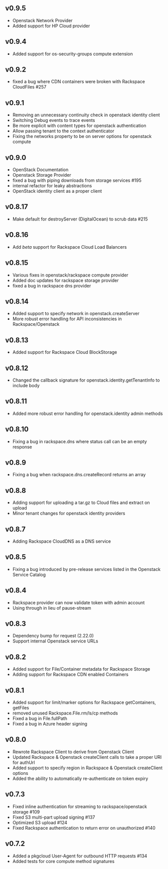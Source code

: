 ## v0.9.5
* Openstack Network Provider
* Added support for HP Cloud provider
 
## v0.9.4
* Added support for os-security-groups compute extension

## v0.9.2
* fixed a bug where CDN containers were broken with Rackspace CloudFiles #257

## v0.9.1
* Removing an unnecessary continuity check in openstack identity client
* Switching Debug events to trace events
* Be more explicit with content types for openstack authentication
* Allow passing tenant to the context authenticator
* Fixing the networks property to be on server options for openstack compute

## v0.9.0
* OpenStack Documentation
* Openstack Storage Provider
* fixed a bug with piping downloads from storage services #195
* internal refactor for leaky abstractions
* OpenStack identity client as a proper client

## v0.8.17
* Make default for destroyServer (DigitalOcean) to scrub data #215

## v0.8.16
* Add *beta* support for Rackspace Cloud Load Balancers

## v0.8.15
* Various fixes in openstack/rackspace compute provider
* Added doc updates for rackspace storage provider
* fixed a bug in rackspace dns provider

## v0.8.14
* Added support to specify network in openstack.createServer
* More robust error handling for API inconsistencies in Rackspace/Openstack

## v0.8.13
* Added support for Rackspace Cloud BlockStorage

## v0.8.12
* Changed the callback signature for openstack.identity.getTenantInfo to include body

## v0.8.11
* Added more robust error handling for openstack.identity admin methods

## v0.8.10
* Fixing a bug in rackspace.dns where status call can be an empty response

## v0.8.9
* Fixing a bug when rackspace.dns.createRecord returns an array

## v0.8.8
* Adding support for uploading a tar.gz to Cloud files and extract on upload
* Minor tenant changes for openstack identity providers

## v0.8.7
* Adding Rackspace CloudDNS as a DNS service

## v0.8.5
* Fixing a bug introduced by pre-release services listed in the Openstack Service Catalog

## v0.8.4
* Rackspace provider can now validate token with admin account
* Using through in lieu of pause-stream

## v0.8.3
* Dependency bump for request (2.22.0)
* Support internal Openstack service URLs

## v0.8.2
* Added support for File/Container metadata for Rackspace Storage
* Adding support for Rackspace CDN enabled Containers

## v0.8.1
* Added support for limit/marker options for Rackspace getContainers, getFiles
* removed unused Rackspace.File.rm/ls/cp methods
* Fixed a bug in File.fullPath
* Fixed a bug in Azure header signing

## v0.8.0
* Rewrote Rackspace Client to derive from Openstack Client
* Updated Rackspace & Openstack createClient calls to take a proper URI for authUrl
* Added support to specify region in Rackspace & Openstack createClient options
* Added the ability to automatically re-authenticate on token expiry

## v0.7.3
* Fixed inline authentication for streaming to rackspace/openstack storage #109
* Fixed S3 multi-part upload signing #137
* Optimized S3 upload #124
* Fixed Rackspace authentication to return error on unauthorized #140

## v0.7.2
* Added a pkgcloud User-Agent for outbound HTTP requests #134
* Added tests for core compute method signatures

